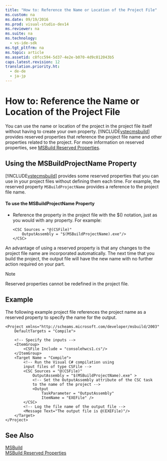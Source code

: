 ```yaml
---
title: "How to: Reference the Name or Location of the Project File"
ms.custom: na
ms.date: 09/19/2016
ms.prod: visual-studio-dev14
ms.reviewer: na
ms.suite: na
ms.technology: 
  - vs-ide-sdk
ms.tgt_pltfrm: na
ms.topic: article
ms.assetid: c8fcc594-5d37-4e2e-b070-4d9c012043b5
caps.latest.revision: 12
translation.priority.ht: 
  - de-de
  - ja-jp
---
```

# How to: Reference the Name or Location of the Project File
You can use the name or location of the project in the project file itself without having to create your own property. [!INCLUDE[vstecmsbuild](../vs140/includes/vstecmsbuild_md.md)] provides reserved properties that reference the project file name and other properties related to the project. For more information on reserved properties, see [MSBuild Reserved Properties](../vs140/MSBuild-Reserved-and-Well-Known-Properties.md).  
  
## Using the MSBuildProjectName Property  
 [!INCLUDE[vstecmsbuild](../vs140/includes/vstecmsbuild_md.md)] provides some reserved properties that you can use in your project files without defining them each time. For example, the reserved property `MSBuildProjectName` provides a reference to the project file name.  
  
#### To use the MSBuildProjectName Property  
  
-   Reference the property in the project file with the $() notation, just as you would with any property. For example:  
  
    ```  
    <CSC Sources = "@(CSFile)"   
        OutputAssembly = "$(MSBuildProjectName).exe"/>  
    </CSC>  
    ```  
  
 An advantage of using a reserved property is that any changes to the project file name are incorporated automatically. The next time that you build the project, the output file will have the new name with no further action required on your part.  
  
> [!NOTE]
>  Reserved properties cannot be redefined in the project file.  
  
## Example  
 The following example project file references the project name as a reserved property to specify the name for the output.  
  
```  
<Project xmlns="http://scheams.microsoft.com/developer/msbuild/2003"   
    DefaultTargets = "Compile">  
  
    <!-- Specify the inputs -->  
    <ItemGroup>  
        <CSFile Include = "consolehwcs1.cs"/>  
    </ItemGroup>  
    <Target Name = "Compile">  
        <!-- Run the Visual C# compilation using  
        input files of type CSFile -->  
        <CSC Sources = "@(CSFile)"  
            OutputAssembly = "$(MSBuildProjectName).exe" >  
            <!-- Set the OutputAssembly attribute of the CSC task  
            to the name of the project -->  
            <Output  
                TaskParameter = "OutputAssembly"  
                ItemName = "EXEFile" />  
        </CSC>  
        <!-- Log the file name of the output file -->  
        <Message Text="The output file is @(EXEFile)"/>  
    </Target>  
</Project>  
```  
  
## See Also  
 [MSBuild](../Topic/MSBuild.md)   
 [MSBuild Reserved Properties](../vs140/MSBuild-Reserved-and-Well-Known-Properties.md)
